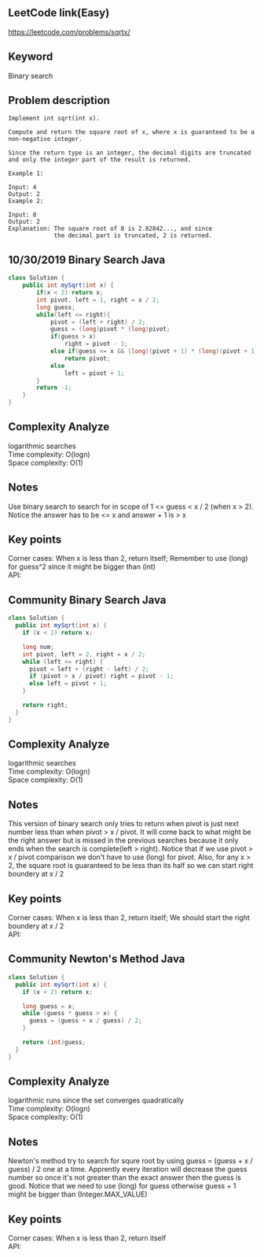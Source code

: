 ## LeetCode link(Easy)
https://leetcode.com/problems/sqrtx/

## Keyword
Binary search

## Problem description
```
Implement int sqrt(int x).

Compute and return the square root of x, where x is guaranteed to be a non-negative integer.

Since the return type is an integer, the decimal digits are truncated and only the integer part of the result is returned.

Example 1:

Input: 4
Output: 2
Example 2:

Input: 8
Output: 2
Explanation: The square root of 8 is 2.82842..., and since 
             the decimal part is truncated, 2 is returned.
```
## 10/30/2019 Binary Search Java

```java
class Solution {
    public int mySqrt(int x) {
        if(x < 2) return x;
        int pivot, left = 1, right = x / 2;
        long guess;
        while(left <= right){
            pivot = (left + right) / 2;
            guess = (long)pivot * (long)pivot;
            if(guess > x)
                right = pivot - 1;
            else if(guess <= x && (long)(pivot + 1) * (long)(pivot + 1) > x)
                return pivot;
            else
                left = pivot + 1;
        }
        return -1;
    }
}
```

## Complexity Analyze
logarithmic searches\
Time complexity: O(logn)\
Space complexity: O(1)

## Notes
Use binary search to search for in scope of 1 <= guess < x / 2 (when x > 2). Notice the answer has to be <= x and answer + 1 is > x

## Key points
Corner cases: When x is less than 2, return itself; Remember to use (long) for guess^2 since it might be bigger than (int)\
API:

## Community Binary Search Java

```java
class Solution {
  public int mySqrt(int x) {
    if (x < 2) return x;

    long num;
    int pivot, left = 2, right = x / 2;
    while (left <= right) {
      pivot = left + (right - left) / 2;
      if (pivot > x / pivot) right = pivot - 1;
      else left = pivot + 1;
    }

    return right;
  }
}
```

## Complexity Analyze
logarithmic searches\
Time complexity: O(logn)\
Space complexity: O(1)

## Notes
This version of binary search only tries to return when pivot is just next number less than when pivot > x / pivot. It will come back to what might be the right answer but is missed in the previous searches because it only ends when the search is complete(left > right). Notice that if we use pivot > x / pivot comparison we don't have to use (long) for pivot. Also, for any x > 2, the square root is guaranteed to be less than its half so we can start right boundery at x / 2

## Key points
Corner cases: When x is less than 2, return itself; We should start the right boundery at x / 2\
API:


## Community Newton's Method Java

```java
class Solution {
  public int mySqrt(int x) {
    if (x < 2) return x;

    long guess = x;
    while (guess * guess > x) {
      guess = (guess + x / guess) / 2;
    }

    return (int)guess;
  }
}
```

## Complexity Analyze
logarithmic runs since the set converges quadratically\
Time complexity: O(logn)\
Space complexity: O(1)

## Notes
Newton's method try to search for squre root by using guess = (guess + x / guess) / 2 one at a time. Apprently every iteration will decrease the guess number so once it's not greater than the exact answer then the guess is good. Notice that we need to use (long) for guess otherwise guess + 1 might be bigger than (Integer.MAX_VALUE)

## Key points
Corner cases: When x is less than 2, return itself\
API:

